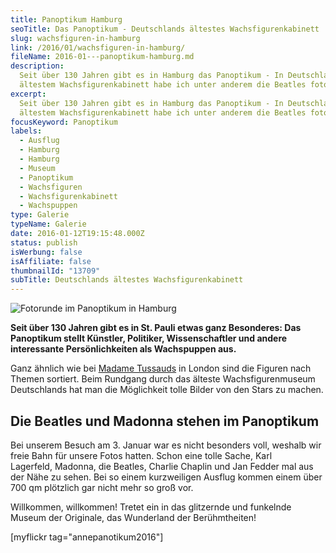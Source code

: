 ```yaml
---
title: Panoptikum Hamburg
seoTitle: Das Panoptikum - Deutschlands ältestes Wachsfigurenkabinett
slug: wachsfiguren-in-hamburg
link: /2016/01/wachsfiguren-in-hamburg/
fileName: 2016-01---panoptikum-hamburg.md
description:
  Seit über 130 Jahren gibt es in Hamburg das Panoptikum - In Deutschlands
  ältestem Wachsfigurenkabinett habe ich unter anderem die Beatles fotografiert.
excerpt:
  Seit über 130 Jahren gibt es in Hamburg das Panoptikum - In Deutschlands
  ältestem Wachsfigurenkabinett habe ich unter anderem die Beatles fotografiert.
focusKeyword: Panoptikum
labels:
  - Ausflug
  - Hamburg
  - Hamburg
  - Museum
  - Panoptikum
  - Wachsfiguren
  - Wachsfigurenkabinett
  - Wachspuppen
type: Galerie
typeName: Galerie
date: 2016-01-12T19:15:48.000Z
status: publish
isWerbung: false
isAffiliate: false
thumbnailId: "13709"
subTitle: Deutschlands ältestes Wachsfigurenkabinett
---
```


![Fotorunde im Panoptikum in Hamburg](http://cardamonchai.com/wp-content/uploads/2016/01/24228465322_9e793a5ea7_z.jpg "Fotorunde im Panoptikum in Hamburg")

<strong>Seit über 130 Jahren gibt es in St. Pauli etwas ganz Besonderes: Das
Panoptikum stellt Künstler, Politiker, Wissenschaftler und andere interessante
Persönlichkeiten als Wachspuppen aus.</strong>

Ganz ähnlich wie bei [Madame Tussauds](/2014/04/st-patricks-day-in-london/) in
London sind die Figuren nach Themen sortiert. Beim Rundgang durch das
älteste Wachsfigurenmuseum Deutschlands hat man die Möglichkeit tolle Bilder von
den Stars zu machen.

## Die Beatles und Madonna stehen im Panoptikum

Bei unserem Besuch am 3. Januar war es nicht besonders voll, weshalb wir freie
Bahn für unsere Fotos hatten. Schon eine tolle Sache, Karl Lagerfeld, Madonna,
die Beatles, Charlie Chaplin und Jan Fedder mal aus der Nähe zu sehen. Bei so
einem kurzweiligen Ausflug kommen einem über 700 qm plötzlich gar nicht mehr so
groß vor.

Willkommen, willkommen! Tretet ein in das glitzernde und funkelnde Museum der
Originale, das Wunderland der Berühmtheiten!

[myflickr tag="annepanotikum2016"]

&nbsp;
